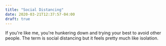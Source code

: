 ```yaml
---
title: "Social Distancing"
date: 2020-03-21T12:37:57-04:00
draft: true
---
```


If you're like me, you're hunkering down and trying your best to avoid other people. The term is social distancing but it feels pretty much like isolation.